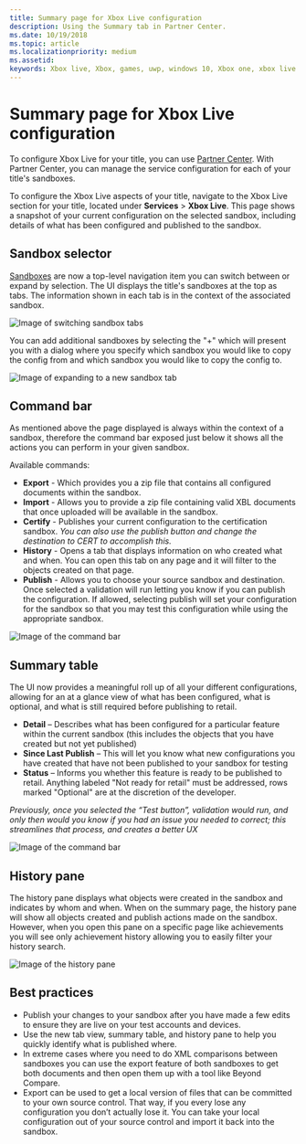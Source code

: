 ```yaml
---
title: Summary page for Xbox Live configuration
description: Using the Summary tab in Partner Center.
ms.date: 10/19/2018
ms.topic: article
ms.localizationpriority: medium
ms.assetid:
keywords: Xbox live, Xbox, games, uwp, windows 10, Xbox one, xbox live summary, summary, publish, xbox live history, command bar, history tab, summary table
---
```


# Summary page for Xbox Live configuration

To configure Xbox Live for your title, you can use [Partner Center](https://developer.microsoft.com/dashboard).
With Partner Center, you can manage the service configuration for each of your title's sandboxes.

To configure the Xbox Live aspects of your title, navigate to the Xbox Live section for your title, located under **Services** > **Xbox Live**.
This page shows a snapshot of your current configuration on the selected sandbox, including details of what has been configured and published to the sandbox.


## Sandbox selector

[Sandboxes](../../xbox-live-sandboxes.md) are now a top-level navigation item you can switch between or expand by selection.
The UI displays the title's sandboxes at the top as tabs.
The information shown in each tab is in the context of the associated sandbox.

![Image of switching sandbox tabs](../../images/summary/sandbox-tabs1.gif)

You can add additional sandboxes by selecting the "+" which will present you with a dialog where you specify which sandbox you would like to copy the config from and which sandbox you would like to copy the config to.

![Image of expanding to a new sandbox tab](../../images/summary/sandbox-tabs2.gif)


## Command bar

As mentioned above the page displayed is always within the context of a sandbox, therefore the command bar exposed just below it shows all the actions you can perform in your given sandbox.

Available commands:
* **Export** - Which provides you a zip file that contains all configured documents within the sandbox.
* **Import** - Allows you to provide a zip file containing valid XBL documents that once uploaded will be available in the sandbox.
* **Certify** - Publishes your current configuration to the certification sandbox.  *You can also use the publish button and change the destination to CERT to accomplish this.*
* **History** - Opens a tab that displays information on who created what and when. You can open this tab on any page and it will filter to the objects created on that page.
* **Publish** - Allows you to choose your source sandbox and destination. Once selected a validation will run letting you know if you can publish the configuration. If allowed, selecting publish will set your configuration for the sandbox so that you may test this configuration while using the appropriate sandbox.  
  
![Image of the command bar](../../images/summary/command-bar.png)  


## Summary table

The UI now provides a meaningful roll up of all your different configurations, allowing for an at a glance view of what has been configured, what is optional, and what is still required before publishing to retail.

* **Detail** – Describes what has been configured for a particular feature within the current sandbox (this includes the objects that you have created but not yet published)
* **Since Last Publish** – This will let you know what new configurations you have created that have not been published to your sandbox for testing
* **Status** – Informs you whether this feature is ready to be published to retail. Anything labeled "Not ready for retail" must be addressed, rows marked "Optional" are at the discretion of the developer.

*Previously, once you selected the “Test button”, validation would run, and only then would you know if you had an issue you needed to correct; this streamlines that process, and creates a better UX*  
  
![Image of the command bar](../../images/summary/summary-table.png)  


## History pane

The history pane displays what objects were created in the sandbox and indicates by whom and when.
When on the summary page, the history pane will show all objects created and publish actions made on the sandbox.
However, when you open this pane on a specific page like achievements you will see only achievement history allowing you to easily filter your history search.

![Image of the history pane](../../images/summary/history.png)  


## Best practices

* Publish your changes to your sandbox after you have made a few edits to ensure they are live on your test accounts and devices.
* Use the new tab view, summary table, and history pane to help you quickly identify what is published where.
* In extreme cases where you need to do XML comparisons between sandboxes you can use the export feature of both sandboxes to get both documents and then open them up with a tool like Beyond Compare.
* Export can be used to get a local version of files that can be committed to your own source control. That way, if you every lose any configuration you don’t actually lose it. You can take your local configuration out of your source control and import it back into the sandbox.
